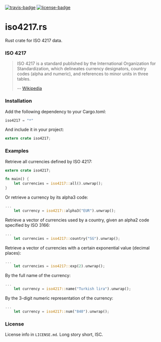 [travis-badge]: https://img.shields.io/travis/taiyaeix/iso4217.rs.svg
[travis]: https://travis-ci.org/taiyaeix/iso4217.rs
[license-badge]: https://img.shields.io/badge/license-ISC-blue.svg
[license]: https://opensource.org/licenses/ISC

[![travis-badge][]][travis] [![license-badge][]][license]

# iso4217.rs

Rust crate for ISO 4217 data.

### ISO 4217

> ISO 4217 is a standard published by the International Organization for
> Standardization, which delineates currency designators, country codes
> (alpha and numeric), and references to minor units in three tables.
>
> -- [Wikipedia](http://en.wikipedia.org/wiki/ISO_4217)

### Installation

Add the following dependency to your Cargo.toml:

```rust
iso4217 = "*"
```

And include it in your project:

```rust
extern crate iso4217;
```

### Examples

Retrieve all currencies defined by ISO 4217:

```rust
extern crate iso4217;

fn main() {
    let currencies = iso4217::all().unwrap();
}
```


Or retrieve a currency by its alpha3 code:

```rust
...
    let currency = iso4217::alpha3("EUR").unwrap();
```


Retrieve a vector of currencies used by a country, given an alpha2 code
specified by ISO 3166:

```rust
...
    let currencies = iso4217::country("SG").unwrap();
```


Retrieve a vector of currencies with a certain exponential value
(decimal places):

```rust
...
    let currencies = iso4217::exp(2).unwrap();
```


By the full name of the currency:

```rust
...
    let currency = iso4217::name("Turkish lira").unwrap();
```


By the 3-digit numeric representation of the currency:

```rust
...
    let currency = iso4217::num("840").unwrap();
```

### License

License info in `LICENSE.md`. Long story short, ISC.
